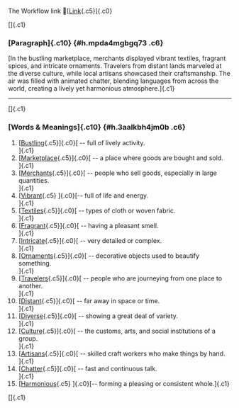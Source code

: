 The Workflow link
👏[[Link](https://www.google.com/url?q=http://www.google.com&sa=D&source=editors&ust=1757533826389933&usg=AOvVaw3DC6qDLBa6QiEv5inIoE2X){.c5}]{.c0}

[]{.c1}

### [Paragraph]{.c10} {#h.mpda4mgbgq73 .c6}

[In the bustling marketplace, merchants displayed vibrant textiles,
fragrant spices, and intricate ornaments. Travelers from distant lands
marveled at the diverse culture, while local artisans showcased their
craftsmanship. The air was filled with animated chatter, blending
languages from across the world, creating a lively yet harmonious
atmosphere.]{.c1}

------------------------------------------------------------------------

[]{.c1}

### [Words & Meanings]{.c10} {#h.3aalkbh4jm0b .c6}

1.  [[Bustling](https://www.google.com/url?q=http://www.google.com&sa=D&source=editors&ust=1757533826391998&usg=AOvVaw0wFWpe62Iqh01gYAn97urx){.c5}]{.c0}[ --
    full of lively activity.\
    ]{.c1}
2.  [[Marketplace](https://www.google.com/url?q=http://www.google.com&sa=D&source=editors&ust=1757533826392374&usg=AOvVaw0qh6xTeL4Sjbw6vyBeRNTW){.c5}]{.c0}[ --
    a place where goods are bought and sold.\
    ]{.c1}
3.  [[Merchants](https://www.google.com/url?q=http://www.google.com&sa=D&source=editors&ust=1757533826392771&usg=AOvVaw2YQ1-fXtlbBJ_WnKsWb6Eh){.c5}]{.c0}[ --
    people who sell goods, especially in large quantities.\
    ]{.c1}
4.  [[Vibrant](https://www.google.com/url?q=http://www.google.com&sa=D&source=editors&ust=1757533826393193&usg=AOvVaw1librrkZhODIwMwlZoPSlP){.c5}
    ]{.c0}[-- full of life and energy.\
    ]{.c1}
5.  [[Textiles](https://www.google.com/url?q=http://www.google.com&sa=D&source=editors&ust=1757533826393530&usg=AOvVaw1fPcyjN778lZao0Cv5q7rO){.c5}]{.c0}[ --
    types of cloth or woven fabric.\
    ]{.c1}
6.  [[Fragrant](https://www.google.com/url?q=http://www.google.com&sa=D&source=editors&ust=1757533826393907&usg=AOvVaw19FMUDYSQPZhtHkDmiFteC){.c5}]{.c0}[ --
    having a pleasant smell.\
    ]{.c1}
7.  [[Intricate](https://www.google.com/url?q=http://www.google.com&sa=D&source=editors&ust=1757533826394252&usg=AOvVaw0N5a2ayEc4PpGVH_bfCwvv){.c5}]{.c0}[ --
    very detailed or complex.\
    ]{.c1}
8.  [[Ornaments](https://www.google.com/url?q=http://www.google.com&sa=D&source=editors&ust=1757533826394593&usg=AOvVaw1jFvsGLuu-cMsEmoA7TXNJ){.c5}]{.c0}[ --
    decorative objects used to beautify something.\
    ]{.c1}
9.  [[Travelers](https://www.google.com/url?q=http://www.google.com&sa=D&source=editors&ust=1757533826394982&usg=AOvVaw3tz23MCMMOKFtMjB-H2Ghv){.c5}]{.c0}[ --
    people who are journeying from one place to another.\
    ]{.c1}
10. [[Distant](https://www.google.com/url?q=http://www.google.com&sa=D&source=editors&ust=1757533826395258&usg=AOvVaw0zEF-7B-n82sIegeA__1gY){.c5}]{.c0}[ --
    far away in space or time.\
    ]{.c1}
11. [[Diverse](https://www.google.com/url?q=http://www.google.com&sa=D&source=editors&ust=1757533826395458&usg=AOvVaw1pUjD45o6wAsDiuYq4hfu2){.c5}]{.c0}[ --
    showing a great deal of variety.\
    ]{.c1}
12. [[Culture](https://www.google.com/url?q=http://www.google.com&sa=D&source=editors&ust=1757533826395682&usg=AOvVaw0NLPYAffh5TKBL92E17_9n){.c5}]{.c0}[ --
    the customs, arts, and social institutions of a group.\
    ]{.c1}
13. [[Artisans](https://www.google.com/url?q=http://www.google.com&sa=D&source=editors&ust=1757533826395922&usg=AOvVaw1hj62mn72DHXV7ZFOS15mH){.c5}]{.c0}[ --
    skilled craft workers who make things by hand.\
    ]{.c1}
14. [[Chatter](https://www.google.com/url?q=http://www.google.com&sa=D&source=editors&ust=1757533826396177&usg=AOvVaw1wHpkP9ngSOl1af34m8WOZ){.c5}]{.c0}[ --
    fast and continuous talk.\
    ]{.c1}
15. [[Harmonious](https://www.google.com/url?q=http://www.google.com&sa=D&source=editors&ust=1757533826396389&usg=AOvVaw0T52RSaTmqXpgq2WqB7Id7){.c5}
    ]{.c0}[-- forming a pleasing or consistent whole.]{.c1}

[]{.c1}
